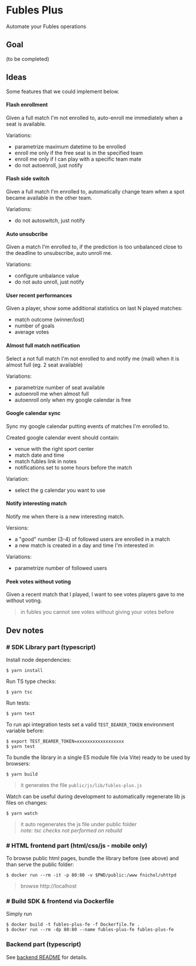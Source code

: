 # Fubles Plus
Automate your Fubles operations

## Goal

(to be completed)

## Ideas

Some features that we could implement below.

#### Flash enrollment

Given a full match I'm not enrolled to, auto-enroll me immediately when a seat is available.

Variations:
- parametrize maximum datetime to be enrolled
- enroll me only if the free seat is in the specified team
- enroll me only if I can play with a specific team mate
- do not autoenroll, just notify

#### Flash side switch

Given a full match I'm enrolled to, automatically change team when a spot became available in the other team.

Variations:
- do not autoswitch, just notify

#### Auto unsubcribe

Given a match I'm enrolled to, if the prediction is too unbalanced close to the deadline to unsubscribe, auto unroll me.

Variations:
- configure unbalance value
- do not auto unroll, just notify

#### User recent performances

Given a player, show some additional statistics on last N played matches:
- match outcome (winner/lost)
- number of goals
- average votes

#### Almost full match notification

Select a not full match I'm not enrolled to and notify me (mail) when it is almost full (eg. 2 seat available)

Variations:
- parametrize number of seat available
- autoenroll me when almost full
- autoenroll only when my google calendar is free

#### Google calendar sync

Sync my google calendar putting events of matches I'm enrolled to.

Created google calendar event should contain:
- venue with the right sport center
- match date and time
- match fubles link in notes
- notifications set to some hours before the match

Variation:
- select the g calendar you want to use

#### Notify interesting match

Notify me when there is a new interesting match.

Versions:
- a "good" number (3-4) of followed users are enrolled in a match
- a new match is created in a day and time I'm interested in

Variations:
- parametrize number of followed users

#### Peek votes without voting

Given a recent match that I played, I want to see votes players gave to me without voting.

> in fubles you cannot see votes without giving your votes before

## Dev notes

### # SDK Library part (typescript)

Install node dependencies:
```
$ yarn install
```

Run TS type checks:
```
$ yarn tsc
```

Run tests:
```
$ yarn test
```

To run api integration tests set a valid `TEST_BEARER_TOKEN` environment variable before:
```
$ export TEST_BEARER_TOKEN=xxxxxxxxxxxxxxxxxx
$ yarn test
```

To bundle the library in a single ES module file (via Vite) ready to be used by browsers:
```
$ yarn build
```

> it generates the file `public/js/lib/fubles-plus.js`

Watch can be useful during development to automatically regenerate lib js files on changes:
```
$ yarn watch
```

> it auto regenerates the js file under public folder \
> _note: tsc checks not performed on rebuild_

### # HTML frontend part (html/css/js - mobile only)

To browse public html pages, bundle the library before (see above) and than serve the public folder:

```
$ docker run --rm -it -p 80:80 -v $PWD/public:/www fnichol/uhttpd
```

> browse http://localhost

### # Build SDK & frontend via Dockerfile

Simply run

```
$ docker build -t fubles-plus-fe -f Dockerfile.fe .
$ docker run --rm -dp 80:80 --name fubles-plus-fe fubles-plus-fe
```

### Backend part (typescript)

See [backend README](./backend/README.md) for details.
